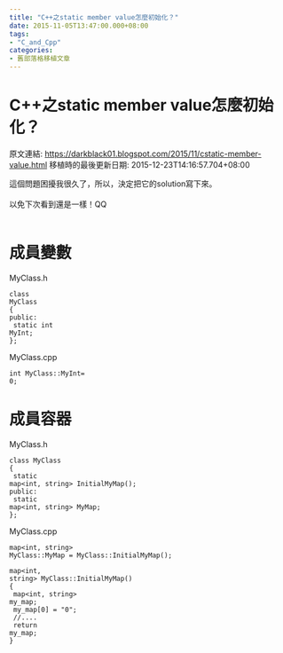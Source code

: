 ```yaml
---
title: "C++之static member value怎麼初始化？"
date: 2015-11-05T13:47:00.000+08:00
tags: 
- "C_and_Cpp"
categories:
- 舊部落格移植文章
---
```


# C++之static member value怎麼初始化？

原文連結: https://darkblack01.blogspot.com/2015/11/cstatic-member-value.html
移植時的最後更新日期: 2015-12-23T14:16:57.704+08:00

這個問題困擾我很久了，所以，決定把它的solution寫下來。<br /><br />以免下次看到還是一樣！QQ<br /><br /><h1>成員變數</h1>MyClass.h <br /><pre class="prettyprint"><code>class MyClass<br />{<br />public:<br /> static int MyInt;<br />};</code></pre>MyClass.cpp <pre class="prettyprint"><code>int MyClass::MyInt= 0;</code></pre><h1>成員容器</h1>MyClass.h <br /><pre class="prettyprint"><code>class MyClass<br />{<br /> static map&lt;int, string&gt; InitialMyMap();<br />public:<br /> static map&lt;int, string&gt; MyMap;<br />};</code></pre>MyClass.cpp <br /><pre class="prettyprint"><code>map&lt;int, string&gt; MyClass::MyMap = MyClass::InitialMyMap();<br /><br />map&lt;int, string&gt; MyClass::InitialMyMap()<br />{<br /> map&lt;int, string&gt; my_map;<br /> my_map[0] = "0";<br /> //....<br /> return my_map;<br />}</code></pre>
